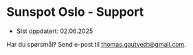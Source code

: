 # Sunspot Oslo - Support

- Sist oppdatert: 02.06.2025

Har du spørsmål? Send e-post til thomas.gautvedt@gmail.com.
